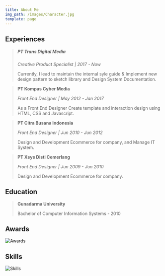 ```yaml
---
title: About Me
img_path: /images/Character.jpg
template: page
---
```

## Experiences



> ##### PT Trans Digital Media
>
> *Creative Product Specialist | 2017 - Now*
>
> Currently, I lead to maintain the internal syle guide & Implement new design pattern to sketch library and Design System Documentation.



> **PT Kompas Cyber Media**
>
> *Front End Designer | May 2012 - Jan 2017*
>
> As a Front End Designer Create template and interaction design using HTML, CSS and Javascript.



> **PT Citra Busana Indonesia**
>
> *Front End Designer | Jun 2010 - Jun 2012*
>
> Design and Development Ecommerce for company, and Manage IT System.



> **PT Xsys Disti Cemerlang**
>
> *Front End Designer | Jun 2009 - Jun 2010*
>
> Design and Development Ecommerce for company.



## Education



> **Gunadarma University**
>
> Bachelor of Computer Information Systems - 2010



## Awards

![Awards](/images/Timeline.jpg "Awards")



## Skills

![Skills](/images/bar.png "Skills")

